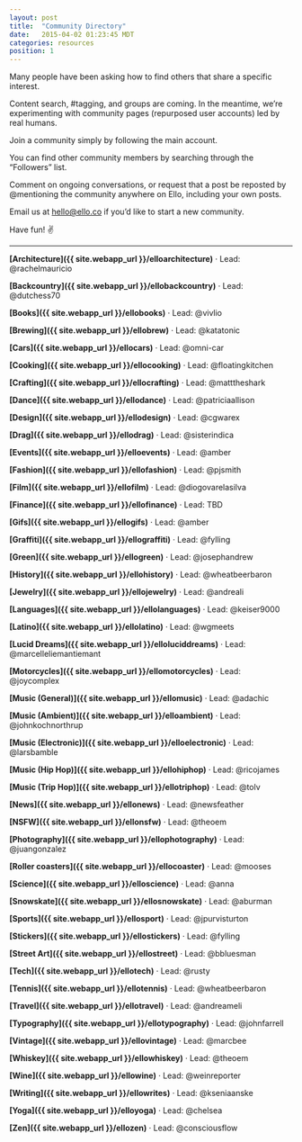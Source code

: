 ```yaml
---
layout: post
title:  "Community Directory"
date:   2015-04-02 01:23:45 MDT
categories: resources
position: 1
---
```

Many people have been asking how to find others that share a specific interest.

Content search, #tagging, and groups are coming. In the meantime, we’re experimenting with community pages (repurposed user accounts) led by real humans.

Join a community simply by following the main account.

You can find other community members by searching through the “Followers” list.

Comment on ongoing conversations, or request that a post be reposted by @mentioning the community anywhere on Ello, including your own posts.

Email us at [hello@ello.co](mailto:hello@ello.co) if you’d like to start a new community.

Have fun! :v:

---

**[Architecture]({{ site.webapp_url }}/elloarchitecture)** · Lead: @rachelmauricio

**[Backcountry]({{ site.webapp_url }}/ellobackcountry)** · Lead: @dutchess70

**[Books]({{ site.webapp_url }}/ellobooks)** · Lead: @vivlio

**[Brewing]({{ site.webapp_url }}/ellobrew)** · Lead: @katatonic

**[Cars]({{ site.webapp_url }}/ellocars)** · Lead: @omni-car

**[Cooking]({{ site.webapp_url }}/ellocooking)** · Lead: @floatingkitchen

**[Crafting]({{ site.webapp_url }}/ellocrafting)** · Lead: @matttheshark

**[Dance]({{ site.webapp_url }}/ellodance)** · Lead: @patriciaallison

**[Design]({{ site.webapp_url }}/ellodesign)** · Lead: @cgwarex

**[Drag]({{ site.webapp_url }}/ellodrag)** · Lead: @sisterindica

**[Events]({{ site.webapp_url }}/elloevents)** · Lead: @amber

**[Fashion]({{ site.webapp_url }}/ellofashion)** · Lead: @pjsmith

**[Film]({{ site.webapp_url }}/ellofilm)** · Lead: @diogovarelasilva

**[Finance]({{ site.webapp_url }}/ellofinance)** · Lead: TBD

**[Gifs]({{ site.webapp_url }}/ellogifs)** · Lead: @amber

**[Graffiti]({{ site.webapp_url }}/ellograffiti)** · Lead: @fylling

**[Green]({{ site.webapp_url }}/ellogreen)** · Lead: @josephandrew

**[History]({{ site.webapp_url }}/ellohistory)** · Lead: @wheatbeerbaron

**[Jewelry]({{ site.webapp_url }}/ellojewelry)** · Lead: @andreali

**[Languages]({{ site.webapp_url }}/ellolanguages)** · Lead: @keiser9000

**[Latino]({{ site.webapp_url }}/ellolatino)** · Lead: @wgmeets

**[Lucid Dreams]({{ site.webapp_url }}/elloluciddreams)** · Lead: @marcelleliemantiemant

**[Motorcycles]({{ site.webapp_url }}/ellomotorcycles)** · Lead: @joycomplex

**[Music (General)]({{ site.webapp_url }}/ellomusic)** · Lead: @adachic

**[Music (Ambient)]({{ site.webapp_url }}/elloambient)** · Lead: @johnkochnorthrup

**[Music (Electronic)]({{ site.webapp_url }}/elloelectronic)** · Lead: @larsbamble

**[Music (Hip Hop)]({{ site.webapp_url }}/ellohiphop)** · Lead: @ricojames

**[Music (Trip Hop)]({{ site.webapp_url }}/ellotriphop)** · Lead: @tolv

**[News]({{ site.webapp_url }}/ellonews)** · Lead: @newsfeather

**[NSFW]({{ site.webapp_url }}/ellonsfw)** · Lead: @theoem

**[Photography]({{ site.webapp_url }}/ellophotography)** · Lead: @juangonzalez

**[Roller coasters]({{ site.webapp_url }}/ellocoaster)** · Lead: @mooses

**[Science]({{ site.webapp_url }}/elloscience)** · Lead: @anna

**[Snowskate]({{ site.webapp_url }}/ellosnowskate)** · Lead: @aburman

**[Sports]({{ site.webapp_url }}/ellosport)** · Lead: @jpurvisturton

**[Stickers]({{ site.webapp_url }}/ellostickers)** · Lead: @fylling

**[Street Art]({{ site.webapp_url }}/ellostreet)** · Lead: @bbluesman

**[Tech]({{ site.webapp_url }}/ellotech)** · Lead: @rusty

**[Tennis]({{ site.webapp_url }}/ellotennis)** · Lead: @wheatbeerbaron

**[Travel]({{ site.webapp_url }}/ellotravel)** · Lead: @andreameli

**[Typography]({{ site.webapp_url }}/ellotypography)** · Lead: @johnfarrell

**[Vintage]({{ site.webapp_url }}/ellovintage)** · Lead: @marcbee

**[Whiskey]({{ site.webapp_url }}/ellowhiskey)** · Lead: @theoem

**[Wine]({{ site.webapp_url }}/ellowine)** · Lead: @weinreporter

**[Writing]({{ site.webapp_url }}/ellowrites)** · Lead: @kseniaanske

**[Yoga]({{ site.webapp_url }}/elloyoga)** · Lead: @chelsea

**[Zen]({{ site.webapp_url }}/ellozen)** · Lead: @consciousflow

